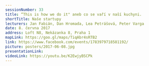 ```yaml
---
sessionNumber: 33
title: “This is how we do it" aneb co se vaří v naší kuchyni.
shortTitle: Naše startupy
lecturers: Jan Fabián, Dan Hromada, Lea Petrášová, Peter Varga
date: 8. června 2017
address: Loft N8, Nekázanka 8, Praha 1
mapLink: https://goo.gl/maps/TiqAbr4sRTB2
link: https://www.facebook.com/events/1783979718581192/
picture: posters/2017-06-08.jpg
presentationLink:
videoLink: https://youtu.be/K2EwjyBSCPk
---
```

